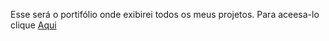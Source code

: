 Esse será o portifólio onde exibirei todos os meus projetos.
Para aceesa-lo clique <a href="https://0erik1.github.io/MeuPortfolio/">Aqui</a>
